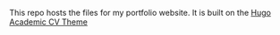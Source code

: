 This repo hosts the files for my portfolio website. It is built on the [Hugo Academic CV Theme](https://github.com/HugoBlox/theme-academic-cv)
